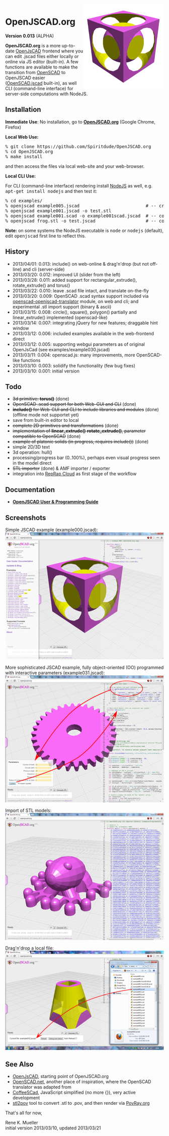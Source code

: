 <img src="doc/logo.png" width=256 align=right>
<h1>OpenJSCAD.org</h1>

<b>Version 0.013</b> (ALPHA)

<b>OpenJSCAD.org</b> is a more up-to-date <a href="http://joostn.github.com/OpenJsCad/">OpenJsCAD</a> frontend where you can edit .jscad files either locally or online via JS editor (built-in).
A few functions are available to make the transition from <a href="http://openscad.org/">OpenSCAD</a> to OpenJSCAD easier (<a href="https://github.com/Spiritdude/OpenSCAD.jscad">OpenSCAD.jscad</a> built-in),
as well CLI (command-line interface) for server-side computations with NodeJS.

<h2>Installation</h2>

<b>Immediate Use</b>: No installation, go to <b><a href="http://openjscad.org">OpenJSCAD.org</a></b> (Google Chrome, Firefox)

<b>Local Web Use:</b>
<pre>
% git clone https://github.com/Spiritdude/OpenJSCAD.org
% cd OpenJSCAD.org
% make install
</pre>

and then access the files via local web-site and your web-browser. 

<b>Local CLI Use:</b>

For CLI (command-line interface) rendering install <a href="http://nodejs.org/">NodeJS</a> as well, e.g. <tt>apt-get install nodejs</tt> and then test it:
<pre>
% cd examples/
% openjscad example005.jscad                         # -- creates example005.stl as default
% openjscad example001.jscad -o test.stl
% openjscad example001.scad -o example001scad.jscad  # -- convert .scad into .jscad
% openjscad frog.stl -o test.jscad                   # -- convert .stl into .jscad
</pre>

<b>Note:</b> on some systems the NodeJS executable is <tt>node</tt> or <tt>nodejs</tt> (default), edit <tt>openjscad</tt> first line to reflect this.

<h2>History</h2>
<ul>
<li>2013/04/01: 0.013: include() on web-online & drag'n'drop (but not off-line) and cli (server-side)
<li>2013/03/20: 0.012: improved UI (slider from the left)
<li>2013/03/28: 0.011: added support for rectangular_extrude(), rotate_extrude() and torus()
<li>2013/03/22: 0.010: leave .scad file intact, and translate on-the-fly
<li>2013/03/20: 0.009: OpenSCAD .scad syntax support included via <a href="https://github.com/garyhodgson/openscad-openjscad-translator">openscad-openjscad-translator</a> module, on web and cli; and experimental .stl import support (binary & ascii)
<li>2013/03/15: 0.008: circle(), square(), polygon() partially and linear_extrude() implemented (openscad-like)
<li>2013/03/14: 0.007: integrating jQuery for new features; draggable hint window
<li>2013/03/12: 0.006: included examples available in the web-frontend direct
<li>2013/03/12: 0.005: supporting webgui parameters as of original OpenJsCad (see examples/example030.jscad)
<li>2013/03/11: 0.004: openscad.js: many improvements, more OpenSCAD-like functions
<li>2013/03/10: 0.003: solidify the functionality (few bug fixes)
<li>2013/03/10: 0.001: initial version
</ul>

<h2>Todo</h2>
<ul>
<li> <del>3d primitive: <b>torus()</b></del> (done)
<li> <del>OpenSCAD .scad support for both Web-GUI and CLI</del> (done)
<li> <del><b>include()</b> for Web-GUI and CLI to include libraries and modules</del> (done) (offline mode not supportet yet)
<li> save from built-in editor to local
<li> <del>complete 2D primitives and transformations</del> (done)
<li> <del>implementation of <b>linear_extrude()</b> <b>rotate_extrude()</b>, parameter compatible to OpenSCAD</del> (done)
<li> <del>example of platonic solids (in progress, requires include())</del> (done)
<li> simple 2D/3D text
<li> 3d operation: hull()
<li> processing/progress bar (0..100%), perhaps even visual progress seen in the model direct
<li> <del>STL importer</del> (done) & AMF importer / exporter
<li> integration into <a href="https://github.com/Spiritdude/RepRapCloud">RepRap Cloud</a> as first stage of the workflow
</ul>

<h2>Documentation</h2>
<ul>
<li><b><a href="https://github.com/Spiritdude/OpenJSCAD.org/wiki/User-Guide">OpenJSCAD User & Programming Guide</a></b>
</ul>

<h2>Screenshots</h2>

Simple JSCAD example (example000.jscad):
<img src="doc/sshot-01.png">

More sophisticated JSCAD example, fully object-oriented (OO) programmed with interactive parameters (example031.jscad):
<img src="doc/sshot-03-illu.png">

Import of STL models:
<img src="doc/sshot-04.png">

Drag'n'drop a local file:
<img src="doc/sshot-05-illu.png">

<h2>See Also</h2>
<ul>
<li><a href="http://joostn.github.com/OpenJsCad/">OpenJsCAD</a>, starting point of OpenJSCAD.org
<li><a href="http://garyhodgson.github.com/openscad.net/">OpenSCAD.net</a>, another place of inspiration, where the OpenSCAD translator was adapted from
<li><a href="http://kaosat-dev.github.com/CoffeeSCad/">CoffeeSCad</a>, JavaScript simplified (no more {}), very active development
<li><a href="http://rsmith.home.xs4all.nl/software/py-stl-stl2pov.html">stl2pov</a> tool to convert .stl to .pov, and then render via <a href="http://povray.org">PovRay.org</a>
</ul>


That's all for now,

Rene K. Mueller<br>
initial version 2013/03/10, updated 2013/03/21

